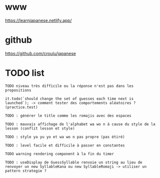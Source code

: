 # www
https://learnjapanese.netlify.app/

# github
https://github.com/croulu/japanese

# TODO list

    TODO niveau très difficile ou la réponse n'est pas dans les propositions

    it.todo(`should change the set of guesses each time next is launched`); -> comment tester des comportements aléatoires ? (practice.test)

    TODO : générer le title comme les romajis avec des espaces
    
    TODO : mauvais affichage de l'alphabet wa wo n à cause du style de la lesson (conflit lesson et style)
    
    TODO : style ya yu yo et wa wo n pas propre (pas étiré)

    TODO : level facile et difficile à passer en constantes

    TODO warning rendering component à la fin du timer

    TODO : useDisplay de GuessSyllable renvoie un string au lieu de renvoyer un new SyllableKana ou new SyllableRomaji -> utiliser un pattern strategie ?

